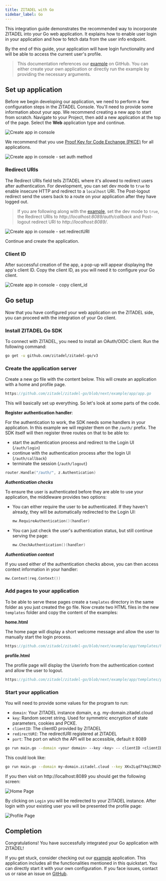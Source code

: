```yaml
---
title: ZITADEL with Go
sidebar_label: Go
---
```


This integration guide demonstrates the recommended way to incorporate ZITADEL into your Go web application. 
It explains how to enable user login in your application and how to fetch data from the user info endpoint.

By the end of this guide, your application will have login functionality and will be able to access the current user's profile.

> This documentation references our [example](https://github.com/zitadel/zitadel-go) on GitHub. 
> You can either create your own application or directly run the example by providing the necessary arguments.

## Set up application

Before we begin developing our application, we need to perform a few configuration steps in the ZITADEL Console.
You'll need to provide some information about your app. We recommend creating a new app to start from scratch. Navigate to your Project, then add a new application at the top of the page.
Select the **Web** application type and continue.

![Create app in console](/img/go/app-create.png)

We recommend that you use [Proof Key for Code Exchange (PKCE)](/apis/openidoauth/grant-types#proof-key-for-code-exchange) for all applications.

![Create app in console - set auth method](/img/go/app-create-auth.png)

### Redirect URIs

The Redirect URIs field tells ZITADEL where it's allowed to redirect users after authentication. For development, you can set dev mode to `true` to enable insecure HTTP and redirect to a `localhost` URI.
The Post-logout redirect send the users back to a route on your application after they have logged out.

> If you are following along with the [example](https://github.com/zitadel/zitadel-go), set the dev mode to `true`, the Redirect URIs to *http://localhost:8089/auth/callback* and Post-logout redirect URI to *http://localhost:8089/*.

![Create app in console - set redirectURI](/img/go/app-create-redirect.png)

Continue and create the application.

### Client ID

After successful creation of the app, a pop-up will appear displaying the app's client ID. Copy the client ID, as you will need it to configure your Go client.

![Create app in console - copy client_id](/img/go/app-create-clientid.png)

## Go setup

Now that you have configured your web application on the ZITADEL side, you can proceed with the integration of your Go client.

### Install ZITADEL Go SDK

To connect with ZITADEL, you need to install an OAuth/OIDC client. Run the following command:

```bash
go get -u github.com/zitadel/zitadel-go/v3
```

### Create the application server

Create a new go file with the content below. This will create an application with a home and profile page.

```go reference
https://github.com/zitadel/zitadel-go/blob/next/example/app/app.go
```

This will basically set up everything. So let's look at some parts of the code.

**Register authentication handler**:

For the authentication to work, the SDK needs some handlers in your application.
In this example we will register them on the `/auth/` prefix.
The SDK itself will then register three routes on that to be able to:
 - start the authentication process and redirect to the Login UI (`/auth/login`)
 - continue with the authentication process after the login UI (`/auth/callback`)
 - terminate the session (`/auth/logout`)

```go
router.Handle("/auth/", z.Authentication)
```

***Authentication checks***

To ensure the user is authenticated before they are able to use your application, the middleware provides two options:
- You can either require the user to be authenticated. If they haven't already, they will be automatically redirected to the Login UI:
    ```go
    mw.RequireAuthentication()(handler)
    ```
- You can just check the user's authentication status, but still continue serving the page:
    ```go
    mw.CheckAuthentication()(handler)
    ```
  
***Authentication context***

If you used either of the authentication checks above, you can then access context information in your handler:
```go
mw.Context(req.Context())
```

### Add pages to your application

To be able to serve these pages create a `templates` directory in the same folder as you just created the go file.
Now create two HTML files in the new `templates` folder and copy the content of the examples:

**home.html**

The home page will display a short welcome message and allow the user to manually start the login process.

```go reference
https://github.com/zitadel/zitadel-go/blob/next/example/app/templates/home.html
```

**profile.html**

The profile page will display the Userinfo from the authentication context and allow the user to logout.

```go reference
https://github.com/zitadel/zitadel-go/blob/next/example/app/templates/profile.html
```

### Start your application

You will need to provide some values for the program to run:
- `domain`: Your ZITADEL instance domain, e.g. my-domain.zitadel.cloud
- `key`: Random secret string. Used for symmetric encryption of state parameters, cookies and PCKE. 
- `clientID`: The clientID provided by ZITADEL
- `redirectURI`: The redirectURI registered at ZITADEL
- `port`: The port on which the API will be accessible, default it 8089

```bash
go run main.go --domain <your domain> --key <key> -- clientID <clientID> --redirectURI <redirectURI>
```

This could look like:

```bash
go run main.go --domain my-domain.zitadel.cloud --key XKv2Lqd7YAq13NUZVUWZEWZeruqyzViM --clientID 243861220627644836@example --redirectURI http://localhost:8089/auth/callback
```

If you then visit on http://localhost:8089 you should get the following screen:

![Home Page](/img/go/app-home.png)

By clicking on `Login` you will be redirected to your ZITADEL instance. After login with your existing user you will be presented the profile page:

![Profile Page](/img/go/app-profile.png)

## Completion

Congratulations! You have successfully integrated your Go application with ZITADEL!

If you get stuck, consider checking out our [example](https://github.com/zitadel/zitadel-go) application. 
This application includes all the functionalities mentioned in this quickstart. 
You can directly start it with your own configuration. If you face issues, contact us or raise an issue on [GitHub](https://github.com/zitadel/zitadel-go/issues).

